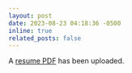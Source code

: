 ```yaml
---
layout: post
date: 2023-08-23 04:18:36 -0500
inline: true
related_posts: false
---
```


A [resume PDF](https://www.nikola.cx/assets/pdf/resume.pdf) has been uploaded.
